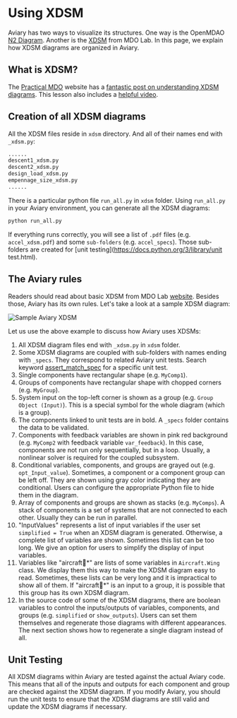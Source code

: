 # Using XDSM

Aviary has two ways to visualize its structures. One way is the OpenMDAO [N2 Diagram](https://openmdao.org/newdocs/versions/latest/features/model_visualization/n2_details/n2_details.html). Another is the [XDSM](https://mdolab-pyxdsm.readthedocs-hosted.com/) from MDO Lab. In this page, we explain how XDSM diagrams are organized in Aviary. 

## What is XDSM?

The [Practical MDO](https://openmdao.github.io/PracticalMDO/) website has a [fantastic post on understanding XDSM diagrams](https://openmdao.github.io/PracticalMDO/Notebooks/ModelConstruction/understanding_xdsm_diagrams.html). This lesson also includes a [helpful video](https://www.youtube.com/watch?v=yutKRwIL3BA).

## Creation of all XDSM diagrams

All the XDSM files reside in `xdsm` directory. And all of their names end with `_xdsm.py`:

```bash
......
descent1_xdsm.py
descent2_xdsm.py
design_load_xdsm.py
empennage_size_xdsm.py
......
```

There is a particular python file `run_all.py` in `xdsm` folder. Using `run_all.py` in your Aviary environment, you can generate all the XDSM diagrams:

```bash
python run_all.py
```

If everything runs correctly, you will see a list of `.pdf` files (e.g. `accel_xdsm.pdf`) and some `sub-folders` (e.g. `accel_specs`). Those sub-folders are created for [unit testing](https://docs.python.org/3/library/unit test.html).

## The Aviary rules

Readers should read about basic XDSM from MDO Lab [website](https://mdolab-pyxdsm.readthedocs-hosted.com/). Besides those, Aviary has its own rules. Let's take a look at a sample XDSM diagram:

![Sample Aviary XDSM](images/sample_aviary_xdsm.PNG)

Let us use the above example to discuss how Aviary uses XDSMs:

1. All XDSM diagram files end with `_xdsm.py` in `xdsm` folder.
2. Some XDSM diagrams are coupled with sub-folders with names ending with `_specs`. They correspond to related Aviary unit tests. Search keyword [assert_match_spec](https://github.com/OpenMDAO/om-Aviary/blob/main/aviary/utils/test_utils/IO_test_util.py) for a specific unit test.
3. Single components have rectangular shape (e.g. `MyComp1`).
4. Groups of components have rectangular shape with chopped corners (e.g. `MyGroup`).
5. System input on the top-left corner is shown as a group (e.g. `Group Object (Input)`). This is a special symbol for the whole diagram (which is a group).
6. The components linked to unit tests are in bold. A `_specs` folder contains the data to be validated.
7. Components with feedback variables are shown in pink red background (e.g. `MyComp2` with feedback variable `var_feedback`). In this case, components are not run only sequentially, but in a loop. Usually, a nonlinear solver is required for the coupled subsystem.
8. Conditional variables, components, and groups are grayed out (e.g. `opt_Input_value`). Sometimes, a component or a component group can be left off. They are shown using gray color indicating they are conditional. Users can configure the appropriate Python file to hide them in the diagram.
9. Array of components and groups are shown as stacks (e.g. `MyComps`). A stack of components is a set of systems that are not connected to each other. Usually they can be run in parallel.
10. "InputValues" represents a list of input variables if the user set `simplified = True` when an XDSM diagram is generated. Otherwise, a complete list of variables are shown. Sometimes this list can be too long. We give an option for users to simplify the display of input variables.
11. Variables like "aircraft:wing:\*" are lists of some variables in `Aircraft.Wing` class. We display them this way to make the XDSM diagram easy to read. Sometimes, these lists can be very long and it is impractical to show all of them. If "aircraft:wing:\*" is an input to a group, it is possible that this group has its own XDSM diagram.
12. In the source code of some of the XDSM diagrams, there are boolean variables to control the inputs/outputs of variables, components, and groups (e.g. `simplified` or `show_outputs`). Users can set them themselves and regenerate those diagrams with different appearances. The next section shows how to regenerate a single diagram instead of all.

## Unit Testing

All XDSM diagrams within Aviary are tested against the actual Aviary code.
This means that all of the inputs and outputs for each component and group are checked against the XDSM diagram.
If you modify Aviary, you should run the unit tests to ensure that the XDSM diagrams are still valid and update the XDSM diagrams if necessary.
